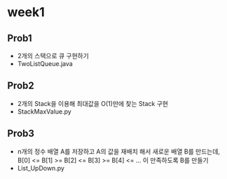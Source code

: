 # week1 

## Prob1
- 2개의 스택으로 큐 구현하기
- TwoListQueue.java


## Prob2
- 2개의 Stack을 이용해 최대값을 O(1)만에 찾는 Stack 구현
- StackMaxValue.py

## Prob3
- n개의 정수 배열 A를 저장하고 A의 값을 재배치 해서 새로운 배열 B를 만드는데, B[0] <= B[1] >= B[2] <= B[3] >= B[4] <= ... 이 만족하도록 B를 만들기
- List_UpDown.py

